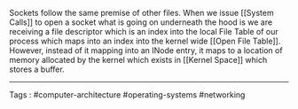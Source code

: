 Sockets follow the same premise of other files. When we issue [[System Calls]] to open a socket what is going on underneath the hood is we are receiving a file descriptor which is an index into the local File Table of our process which maps into an index into the kernel wide [[Open File Table]]. However, instead of it mapping into an INode entry, it maps to a location of memory allocated by the kernel which exists in [[Kernel Space]] which stores a buffer. 
___
Tags : #computer-architecture #operating-systems #networking